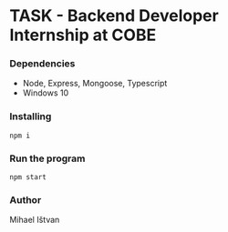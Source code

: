 # TASK - Backend Developer Internship at COBE

### Dependencies

* Node, Express, Mongoose, Typescript
* Windows 10

### Installing

```
npm i
```

### Run the program

```
npm start
```

### Author

Mihael Ištvan
